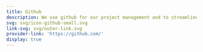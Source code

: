 ```yaml
---
title: Github
description: We use github for our project management and to streamline development.
svg: svg/icon-github-small.svg
link-svg: svg/outer-link.svg
provider-link: 'https://github.com/'
display: true
---
```

